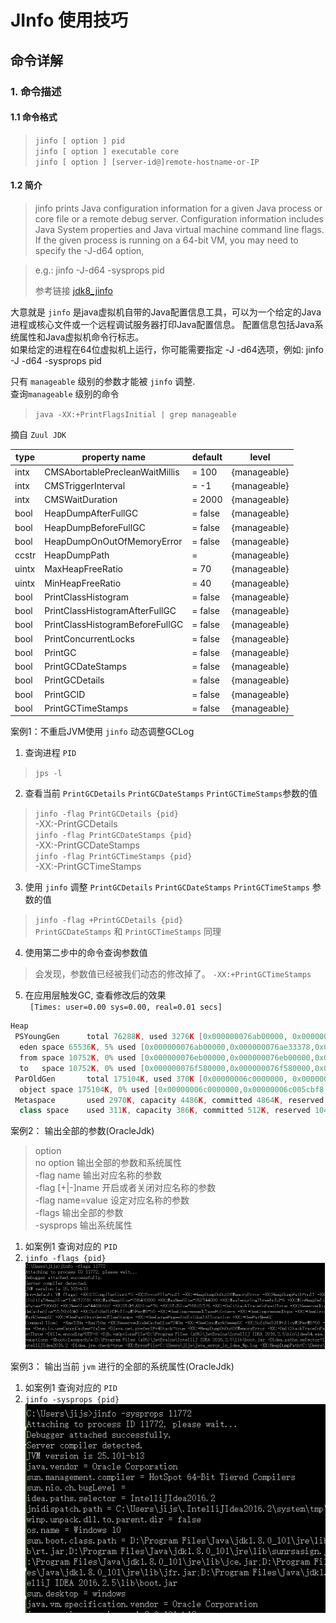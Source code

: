 # JInfo 使用技巧

## 命令详解
### 1. 命令描述
#### 1.1 命令格式

> `jinfo [ option ] pid `</br>
> `jinfo [ option ] executable core` </br>
> `jinfo [ option ] [server-id@]remote-hostname-or-IP`

#### 1.2 简介
> jinfo prints Java configuration information for a given Java process or core file or a remote debug server. Configuration information includes Java System properties and Java virtual machine command line flags. If the given process is running on a 64-bit VM, you may need to specify the -J-d64 option, 

>e.g.: jinfo -J-d64 -sysprops pid
>
> 参考链接 [jdk8_jinfo](https://docs.oracle.com/javase/8/docs/technotes/tools/unix/jinfo.html#BCGEBFDD)

大意就是 `jinfo` 是java虚拟机自带的Java配置信息工具，可以为一个给定的Java进程或核心文件或一个远程调试服务器打印Java配置信息。
配置信息包括Java系统属性和Java虚拟机命令行标志。</br>
如果给定的进程在64位虚拟机上运行，你可能需要指定 -J -d64选项，例如: jinfo -J -d64 -sysprops pid


只有 `manageable` 级别的参数才能被 `jinfo` 调整. </br>
查询`manageable` 级别的命令
> `java -XX:+PrintFlagsInitial | grep manageable`

摘自 `Zuul JDK`

| type |            property name        |  default |     level    |
| ---  |              ---                |   ---    |      ---     |
| intx | CMSAbortablePrecleanWaitMillis  |  = 100   | {manageable} |
| intx | CMSTriggerInterval              |  = -1    | {manageable} |
| intx | CMSWaitDuration                 |  = 2000  | {manageable} |
| bool | HeapDumpAfterFullGC             |  = false | {manageable} |
| bool | HeapDumpBeforeFullGC            |  = false | {manageable} |
| bool | HeapDumpOnOutOfMemoryError      |  = false | {manageable} |
|ccstr | HeapDumpPath                    |  =       | {manageable} |
|uintx | MaxHeapFreeRatio                |  = 70    | {manageable} |
|uintx | MinHeapFreeRatio                |  = 40    | {manageable} |
| bool | PrintClassHistogram             |  = false | {manageable} |
| bool | PrintClassHistogramAfterFullGC  |  = false | {manageable} |
| bool | PrintClassHistogramBeforeFullGC |  = false | {manageable} |
| bool | PrintConcurrentLocks            |  = false | {manageable} |
| bool | PrintGC                         |  = false | {manageable} |
| bool | PrintGCDateStamps               |  = false | {manageable} |
| bool | PrintGCDetails                  |  = false | {manageable} |
| bool | PrintGCID                       |  = false | {manageable} |
| bool | PrintGCTimeStamps               |  = false | {manageable} |

案例1：不重启JVM使用 `jinfo` 动态调整GCLog
1. 查询进程 `PID`
> `jps -l`
2. 查看当前 `PrintGCDetails` `PrintGCDateStamps` `PrintGCTimeStamps`参数的值
> `jinfo -flag PrintGCDetails {pid}` </br>
> -XX:-PrintGCDetails </br>
> `jinfo -flag PrintGCDateStamps {pid}` </br>
> -XX:-PrintGCDateStamps </br>
> `jinfo -flag PrintGCTimeStamps {pid}` </br>
> -XX:-PrintGCTimeStamps </br>
3. 使用 `jinfo` 调整 `PrintGCDetails` `PrintGCDateStamps` `PrintGCTimeStamps` 参数的值
> `jinfo -flag +PrintGCDetails {pid}` </br>
> `PrintGCDateStamps` 和 `PrintGCTimeStamps` 同理 </br>
4. 使用第二步中的命令查询参数值
> 会发现，参数值已经被我们动态的修改掉了。 `-XX:+PrintGCTimeStamps` </br>
5. 在应用层触发GC, 查看修改后的效果 </br>
` [Times: user=0.00 sys=0.00, real=0.01 secs]`
```c++
Heap
 PSYoungGen      total 76288K, used 3276K [0x000000076ab00000, 0x0000000770000000, 0x00000007c0000000)
  eden space 65536K, 5% used [0x000000076ab00000,0x000000076ae33378,0x000000076eb00000)
  from space 10752K, 0% used [0x000000076eb00000,0x000000076eb00000,0x000000076f580000)
  to   space 10752K, 0% used [0x000000076f580000,0x000000076f580000,0x0000000770000000)
 ParOldGen       total 175104K, used 370K [0x00000006c0000000, 0x00000006cab00000, 0x000000076ab00000)
  object space 175104K, 0% used [0x00000006c0000000,0x00000006c005cbf8,0x00000006cab00000)
 Metaspace       used 2970K, capacity 4486K, committed 4864K, reserved 1056768K
  class space    used 311K, capacity 386K, committed 512K, reserved 1048576K
```

案例2： 输出全部的参数(OracleJdk)
> option </br>
> no option   输出全部的参数和系统属性 </br>
> -flag  name  输出对应名称的参数 </br>
> -flag [+|-]name  开启或者关闭对应名称的参数 </br>
> -flag name=value  设定对应名称的参数 </br>
> -flags  输出全部的参数 </br>
> -sysprops  输出系统属性 </br>

1. 如案例1 查询对应的 `PID`
2. `jinfo -flags {pid}` 
![](img/jinfo/jinfo_flags1.png)

案例3： 输出当前 `jvm` 进行的全部的系统属性(OracleJdk)
1. 如案例1 查询对应的 `PID`
2. `jinfo -sysprops {pid}`
![](img/jinfo/jinfo_sysprops1.png)